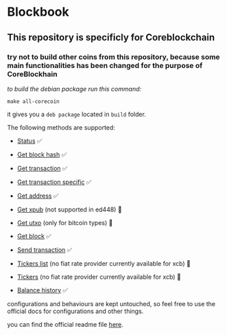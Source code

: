 # Blockbook

## This repository is specificly for Coreblockchain

### try not to build other coins from this repository, because some main functionalities has been changed for the purpose of CoreBlockhain

*to build the debian package run this command:*

`make all-corecoin`

it gives you a `deb package` located in `build` folder.

The following methods are supported:



- [Status](/docs/api.md#status) ✅



-  [Get block hash](/docs/api.md#get-block-hash) ✅



- [Get transaction](/docs/api.md#get-transaction) ✅



-   [Get transaction specific](/docs/api.md#get-transaction-specific) ✅



-  [Get address](/docs/api.md#get-address) ✅



- [Get xpub](/docs/api.md#get-xpub) (not supported in ed448) 🚫



- [Get utxo](/docs/api.md#get-utxo) (only for bitcoin types) 🚫



- [Get block](/docs/api.md#get-block) ✅



-  [Send transaction](/docs/api.md#send-transaction) ✅



-   [Tickers list](/docs/api.md#tickers-list) (no fiat rate provider currently available for xcb) 🚫



-  [Tickers](/docs/api.md#tickers) (no fiat rate provider currently available for xcb) 🚫



-  [Balance history](/docs/api.md#balance-history) ✅

configurations and behaviours are kept untouched, so feel free to use the official docs for configurations and other things.

you can find the official readme file [here](README_ORG.md).



